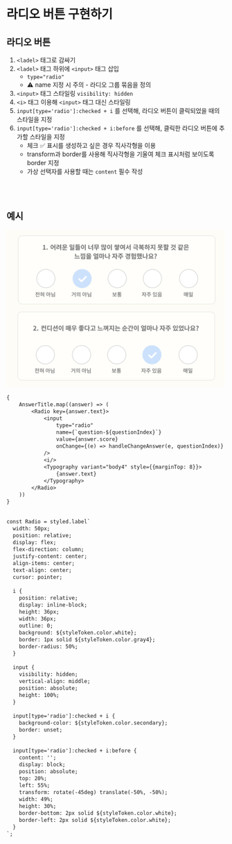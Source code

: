 # 라디오 버튼 구현하기

## 라디오 버튼

1. `<ladel>` 태그로 감싸기 
2. `<ladel>` 태그 하위에 `<input>` 태그 삽입
   * `type="radio"`
   * ⚠️ name 지정 시 주의 - 라디오 그룹 묶음을 정의
3. `<input>` 태그 스타일링 `visibility: hidden`
4. `<i>` 태그 이용해 `<input>` 태그 대신 스타일링
5. `input[type='radio']:checked + i` 를 선택해, 라디오 버튼이 클릭되었을 때의 스타일을 지정
6. `input[type='radio']:checked + i:before` 를 선택해, 클릭한 라디오 버튼에 추가할 스타일을 지정
   * 체크 ✅ 표시를 생성하고 싶은 경우 직사각형을 이용
   * transform과 border를 사용해 직사각형을 기울여 체크 표시처럼 보이도록 border 지정
   * 가상 선택자를 사용할 때는 `content` 필수 작성

<br><br>

## 예시

![](../Images/react_라디오버튼.png)

```tsx
{
    AnswerTitle.map((answer) => (
        <Radio key={answer.text}>
            <input
                type="radio"
                name={`question-${questionIndex}`}
                value={answer.score}
                onChange={(e) => handleChangeAnswer(e, questionIndex)}
            />
            <i/>
            <Typography variant="body4" style={{marginTop: 8}}>
                {answer.text}
            </Typography>
        </Radio>
    ))
}
```

```tsx

const Radio = styled.label`
  width: 50px;
  position: relative;
  display: flex;
  flex-direction: column;
  justify-content: center;
  align-items: center;
  text-align: center;
  cursor: pointer;

  i {
    position: relative;
    display: inline-block;
    height: 36px;
    width: 36px;
    outline: 0;
    background: ${styleToken.color.white};
    border: 1px solid ${styleToken.color.gray4};
    border-radius: 50%;
  }

  input {
    visibility: hidden;
    vertical-align: middle;
    position: absolute;
    height: 100%;
  }

  input[type='radio']:checked + i {
    background-color: ${styleToken.color.secondary};
    border: unset;
  }

  input[type='radio']:checked + i:before {
    content: '';
    display: block;
    position: absolute;
    top: 20%;
    left: 55%;
    transform: rotate(-45deg) translate(-50%, -50%);
    width: 49%;
    height: 30%;
    border-bottom: 2px solid ${styleToken.color.white};
    border-left: 2px solid ${styleToken.color.white};
  }
`;
```
